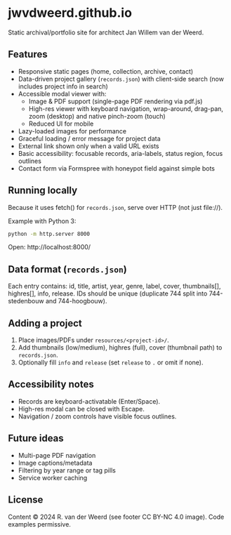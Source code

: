 # jwvdweerd.github.io

Static archival/portfolio site for architect Jan Willem van der Weerd.

## Features
- Responsive static pages (home, collection, archive, contact)
- Data-driven project gallery (`records.json`) with client-side search (now includes project info in search)
- Accessible modal viewer with:
  - Image & PDF support (single-page PDF rendering via pdf.js)
  - High-res viewer with keyboard navigation, wrap-around, drag-pan, zoom (desktop) and native pinch-zoom (touch)
  - Reduced UI for mobile
- Lazy-loaded images for performance
- Graceful loading / error message for project data
- External link shown only when a valid URL exists
- Basic accessibility: focusable records, aria-labels, status region, focus outlines
- Contact form via Formspree with honeypot field against simple bots

## Running locally
Because it uses fetch() for `records.json`, serve over HTTP (not just file://).

Example with Python 3:
```bash
python -m http.server 8000
```
Open: http://localhost:8000/

## Data format (`records.json`)
Each entry contains: id, title, artist, year, genre, label, cover, thumbnails[], highres[], info, release.
IDs should be unique (duplicate 744 split into 744-stedenbouw and 744-hoogbouw).

## Adding a project
1. Place images/PDFs under `resources/<project-id>/`.
2. Add thumbnails (low/medium), highres (full), cover (thumbnail path) to `records.json`.
3. Optionally fill `info` and `release` (set `release` to `.` or omit if none).

## Accessibility notes
- Records are keyboard-activatable (Enter/Space).
- High-res modal can be closed with Escape.
- Navigation / zoom controls have visible focus outlines.

## Future ideas
- Multi-page PDF navigation
- Image captions/metadata
- Filtering by year range or tag pills
- Service worker caching

## License
Content © 2024 R. van der Weerd (see footer CC BY-NC 4.0 image). Code examples permissive.
